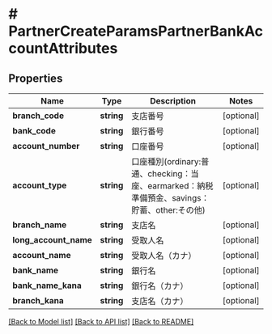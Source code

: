 # # PartnerCreateParamsPartnerBankAccountAttributes

## Properties

Name | Type | Description | Notes
------------ | ------------- | ------------- | -------------
**branch_code** | **string** | 支店番号 | [optional] 
**bank_code** | **string** | 銀行番号 | [optional] 
**account_number** | **string** | 口座番号 | [optional] 
**account_type** | **string** | 口座種別(ordinary:普通、checking：当座、earmarked：納税準備預金、savings：貯蓄、other:その他) | [optional] 
**branch_name** | **string** | 支店名 | [optional] 
**long_account_name** | **string** | 受取人名 | [optional] 
**account_name** | **string** | 受取人名（カナ） | [optional] 
**bank_name** | **string** | 銀行名 | [optional] 
**bank_name_kana** | **string** | 銀行名（カナ） | [optional] 
**branch_kana** | **string** | 支店名（カナ） | [optional] 

[[Back to Model list]](../../README.md#documentation-for-models) [[Back to API list]](../../README.md#documentation-for-api-endpoints) [[Back to README]](../../README.md)



